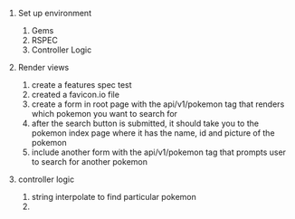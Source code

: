 1. Set up environment
   1. Gems
   2. RSPEC 
   3. Controller Logic

2. Render views 
   1. create a features spec test
   2. created a favicon.io file
   3. create a form in root page with the api/v1/pokemon tag that renders which pokemon you want to search for
   4. after the search button is submitted, it should take you to the pokemon index page where it has the name, id and picture of the pokemon
   5. include another form with the api/v1/pokemon tag that prompts user to search for another pokemon

3. controller logic
   1. string interpolate to find particular pokemon
   2. 